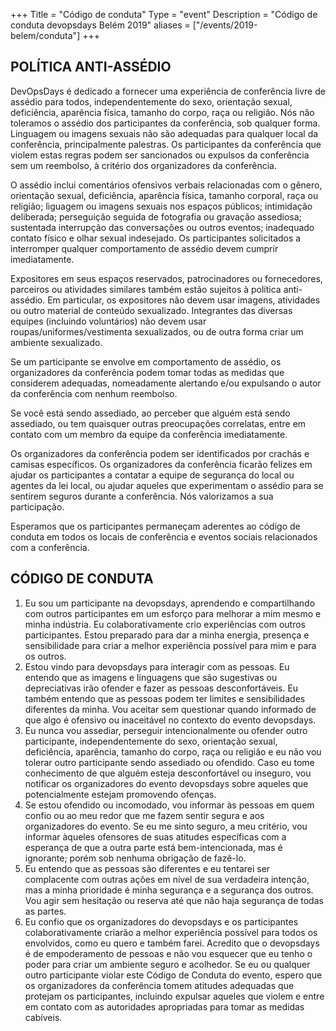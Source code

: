 +++
Title = "Código de conduta"
Type = "event"
Description = "Código de conduta devopsdays Belém 2019"
aliases = ["/events/2019-belem/conduta"]
+++

## POLÍTICA ANTI-ASSÉDIO

DevOpsDays é dedicado a fornecer uma experiência de conferência livre de assédio para todos, independentemente do sexo, orientação sexual, deficiência, aparência física, tamanho do corpo, raça ou religião. Nós não toleramos o assédio dos participantes da conferência, sob qualquer forma. Linguagem ou imagens sexuais não são adequadas para qualquer local da conferência, principalmente palestras. Os participantes da conferência que violem estas regras podem ser sancionados ou expulsos da conferência sem um reembolso, à critério dos organizadores da conferência.

O assédio inclui comentários ofensivos verbais relacionadas com o gênero, orientação sexual, deficiência, aparência física, tamanho corporal, raça ou religião; liguagem ou imagens sexuais nos espaços públicos; intimidação deliberada; perseguição seguida de fotografia ou gravação assediosa; sustentada interrupção das conversações ou outros eventos; inadequado contato físico e olhar sexual indesejado. Os participantes solicitados a interromper qualquer comportamento de assédio devem cumprir imediatamente.

Expositores em seus espaços reservados, patrocinadores ou fornecedores, parceiros ou atividades similares também estão sujeitos à política anti-assédio. Em particular, os expositores não devem usar imagens, atividades ou outro material de conteúdo sexualizado. Integrantes das diversas equipes (incluindo voluntários) não devem usar roupas/uniformes/vestimenta sexualizados, ou de outra forma criar um ambiente sexualizado.

Se um participante se envolve em comportamento de assédio, os organizadores da conferência podem tomar todas as medidas que considerem adequadas, nomeadamente alertando e/ou expulsando o autor da conferência com nenhum reembolso.

Se você está sendo assediado, ao perceber que alguém está sendo assediado, ou tem quaisquer outras preocupações correlatas, entre em contato com um membro da equipe da conferência imediatamente.

Os organizadores da conferência podem ser identificados por crachás e camisas específicos. Os organizadores da conferência ficarão felizes em ajudar os participantes a contatar a equipe de segurança do local ou agentes da lei local, ou ajudar aqueles que experimentam o assédio para se sentirem seguros durante a conferência. Nós valorizamos a sua participação.

Esperamos que os participantes permaneçam aderentes ao código de conduta em todos os locais de conferência e eventos sociais relacionados com a conferência.

## CÓDIGO DE CONDUTA

1. Eu sou um participante na devopsdays, aprendendo e compartilhando com outros participantes em um esforço para melhorar a mim mesmo e minha indústria. Eu colaborativamente crio experiências com outros participantes. Estou preparado para dar a minha energia, presença e sensibilidade para criar a melhor experiência possível para mim e para os outros.
2. Estou vindo para devopsdays para interagir com as pessoas. Eu entendo que as imagens e linguagens que são sugestivas ou depreciativas irão ofender e fazer as pessoas desconfortáveis. Eu também entendo que as pessoas podem ter limites e sensibilidades diferentes da minha. Vou aceitar sem questionar quando informado de que algo é ofensivo ou inaceitável no contexto do evento devopsdays.
3. Eu nunca vou assediar, perseguir intencionalmente ou ofender outro participante, independentemente do sexo, orientação sexual, deficiência, aparência, tamanho do corpo, raça ou religião e eu não vou tolerar outro participante sendo assediado ou ofendido. Caso eu tome conhecimento de que alguém esteja desconfortável ou inseguro, vou notificar os organizadores do evento devopsdays sobre aqueles que potencialmente estejam promovendo ofenças.
4. Se estou ofendido ou incomodado, vou informar às pessoas em quem confio ou ao meu redor que me fazem sentir segura e aos organizadores do evento. Se eu me sinto seguro, a meu critério, vou informar àqueles ofensores de suas atitudes específicas com a esperança de que a outra parte está bem-intencionada, mas é ignorante; porém sob nenhuma obrigação de fazê-lo.
5. Eu entendo que as pessoas são diferentes e eu tentarei ser complacente com outras ações em nível de sua verdadeira intenção, mas a minha prioridade é minha segurança e a segurança dos outros. Vou agir sem hesitação ou reserva até que não haja segurança de todas as partes.
6. Eu confio que os organizadores do devopsdays e os participantes colaborativamente criarão a melhor experiência possível para todos os envolvidos, como eu quero e também farei. Acredito que o devopsdays é de empoderamento de pessoas e não vou esquecer que eu tenho o poder para criar um ambiente seguro e acolhedor. Se eu ou qualquer outro participante violar este Código de Conduta do evento, espero que os organizadores da conferência tomem atitudes adequadas que protejam os participantes, incluindo expulsar aqueles que violem e entre em contato com as autoridades apropriadas para tomar as medidas cabíveis.
